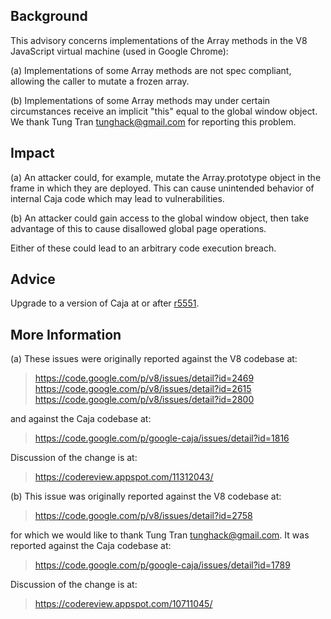 ## Background ##

This advisory concerns implementations of the Array methods in the V8 JavaScript virtual machine (used in Google Chrome):

(a) Implementations of some Array methods are not spec compliant, allowing the caller to mutate a frozen array.

(b) Implementations of some Array methods may under certain circumstances receive an implicit "this" equal to the global window object. We thank Tung Tran <tunghack@gmail.com> for reporting this problem.

## Impact ##

(a) An attacker could, for example, mutate the Array.prototype object in the frame in which they are deployed. This can cause unintended behavior of internal Caja code which may lead to vulnerabilities.

(b) An attacker could gain access to the global window object, then take advantage of this to cause disallowed global page operations.

Either of these could lead to an arbitrary code execution breach.

## Advice ##

Upgrade to a version of Caja at or after [r5551](https://code.google.com/p/google-caja/source/detail?r=5551).


## More Information ##

(a) These issues were originally reported against the V8 codebase at:

> https://code.google.com/p/v8/issues/detail?id=2469
> https://code.google.com/p/v8/issues/detail?id=2615
> https://code.google.com/p/v8/issues/detail?id=2800

and against the Caja codebase at:

> https://code.google.com/p/google-caja/issues/detail?id=1816

Discussion of the change is at:

> https://codereview.appspot.com/11312043/

(b) This issue was originally reported against the V8 codebase at:

> https://code.google.com/p/v8/issues/detail?id=2758

for which we would like to thank Tung Tran <tunghack@gmail.com>. It was reported against the Caja codebase at:

> https://code.google.com/p/google-caja/issues/detail?id=1789

Discussion of the change is at:

> https://codereview.appspot.com/10711045/